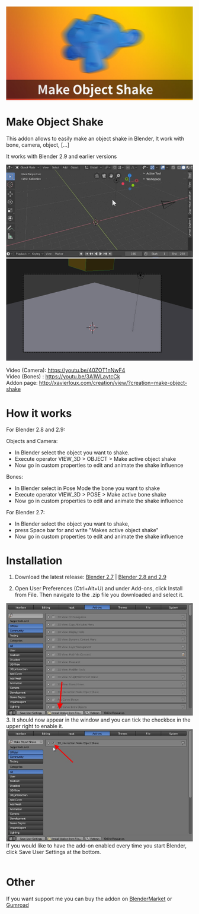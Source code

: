 ![alt text](https://github.com/xavier150/Make-Object-Shake/blob/master/Tuto/Make%20Object%20Shake%20Featured%20Image.jpg)

# Make Object Shake
This addon allows to easily make an object shake in Blender, It work with bone, camera, object, [...]

It works with Blender 2.9 and earlier versions

![alt text](https://github.com/xavier150/Make-Object-Shake/blob/master/Tuto/Blender%20Make%20Object%20Shake%20-%202.8.gif)
![alt text](https://github.com/xavier150/Make-Object-Shake/blob/master/Tuto/Blender%20Camera%20Shake.gif)

Video (Camera): https://youtu.be/40ZOT1nNwF4 </br>
Video (Bones) : https://youtu.be/3A1WLaytcCk </br>
Addon page: http://xavierloux.com/creation/view/?creation=make-object-shake

# How it works

For Blender 2.8 and 2.9:

Objects and Camera: 
- In Blender select the object you want to shake.
- Execute operator VIEW_3D > OBJECT > Make active object shake
- Now go in custom properties to edit and animate the shake influence

Bones: 
- In Blender select in Pose Mode the bone you want to shake
- Execute operator VIEW_3D > POSE > Make active bone shake
- Now go in custom properties to edit and animate the shake influence


For Blender 2.7:
- In Blender select the object you want to shake, 
- press Space bar for and write "Makes active object shake"
- Now go in custom properties to edit and animate the shake influence



# Installation
1. Download the latest release:
[Blender 2.7](https://github.com/xavier150/Make-Object-Shake/releases/download/v0.1.0/make-object-shake.zip)
 | 
[Blender 2.8 and 2.9](https://github.com/xavier150/Make-Object-Shake/releases/download/v0.1.3/make-object-shake.zip)

2. Open User Preferences (Ctrl+Alt+U) and under Add-ons, click Install from File. Then navigate to the .zip file you downloaded and select it.
<img src="https://github.com/xavier150/Make-Object-Shake/blob/master/Tuto/InstallationScreen1.jpg" width="600">
3. It should now appear in the window and you can tick the checkbox in the upper right to enable it.
<img src="https://github.com/xavier150/Make-Object-Shake/blob/master/Tuto/InstallationScreen2.jpg" width="600">
If you would like to have the add-on enabled every time you start Blender, click Save User Settings at the bottom.</br>
</br>

# Other
If you want support me you can buy the addon on [BlenderMarket](https://blendermarket.com/products/make-object-shake) or [Gumroad](https://gumroad.com/l/Make-Object-Shake)
